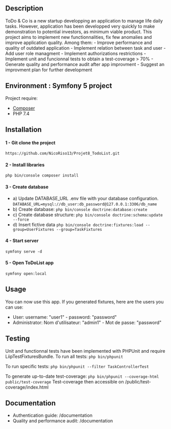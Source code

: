 ## Description

ToDo & Co is a new startup developping an application to manage life daily tasks. However, application has been developped very quickly to make demonstration to potential investors, as minimum viable product.
This project aims to implement new functionnalities, fix few anomalies and improve application quality.
Among them:
    - Improve performance and quality of outdated application
    - Implement relation between task and user
    - Add user role managment 
    - Implement authorizations restrictions
    - Implement unit and funcionnal tests to obtain a test-coverage > 70%
    - Generate quality and performance audit after app improvment
    - Suggest an improvment plan for further development

## Environment : Symfony 5 project

Project require:
* [Composer]("https://getcomposer.org/")
* PHP 7.4

## Installation

#### 1 - Git clone the project
`https://github.com/NicoRiso13/Projet8_TodoList.git`

#### 2 - Install libraries
`php bin/console composer install`

#### 3 - Create database
* a) Update DATABASE_URL .env file with your database configuration.
    `DATABASE_URL=mysql://db_user:db_password@127.0.0.1:3306/db_name`
* b) Create database: 
    `php bin/console doctrine:database:create`
* c) Create database structure:
    `php bin/console doctrine:schema:update --force`
* d) Insert fictive data
    `php bin/console doctrine:fixtures:load --group=UserFixtures --group=TaskFixtures`

#### 4 - Start server
`symfony serve -d`

#### 5 - Open ToDoList app
`symfony open:local`

## Usage

You can now use this app.
If you generated fixtures, here are the users you can use:
* User: username: "user1" - password: "password"
* Administrator: Nom d'utilisateur: "admin1" - Mot de passe: "password"

## Testing

Unit and functionnal tests have been implemented with PHPUnit and require LiipTestFixturesBundle.
To run all tests:
`php bin/phpunit`

To run specific tests:
`php bin/phpunit --filter TaskControllerTest`

To generate up-to-date test-coverage:
`php bin/phpunit --coverage-html public/test-coverage`
Test-coverage then accessible on /public/test-coverage/index.html


## Documentation

* Authentication guide: /documentation
* Quality and performance audit: /documentation
